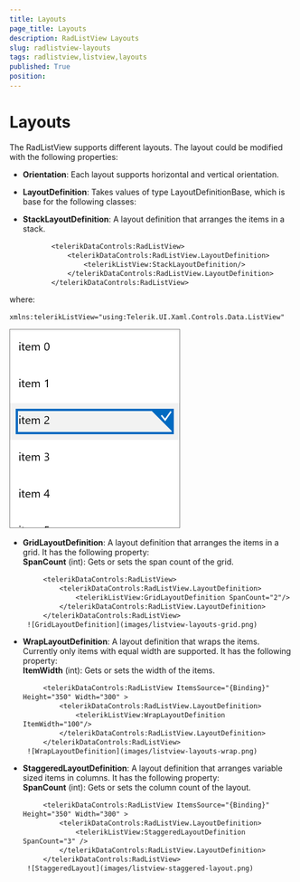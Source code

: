 ```yaml
---
title: Layouts
page_title: Layouts
description: RadListView Layouts
slug: radlistview-layouts
tags: radlistview,listview,layouts
published: True
position: 
---
```


# Layouts

The RadListView supports different layouts. The layout could be modified with the following properties:

- **Orientation**: Each layout supports horizontal and vertical orientation.
- **LayoutDefinition**: Takes values of type LayoutDefinitionBase, which is base for the following classes:
- **StackLayoutDefinition**: A layout definition that arranges the items in a stack.

		     <telerikDataControls:RadListView>
		         <telerikDataControls:RadListView.LayoutDefinition>
		             <telerikListView:StackLayoutDefinition/>
		         </telerikDataControls:RadListView.LayoutDefinition>
		     </telerikDataControls:RadListView>
		
where:

	xmlns:telerikListView="using:Telerik.UI.Xaml.Controls.Data.ListView"
	
![StackLayoutDefinition](images/listview-layouts-stack.png) 
 
 - **GridLayoutDefinition**: A layout definition that arranges the items in a grid. It has the following property:  
   **SpanCount** (int): Gets or sets the span count of the grid.

	        <telerikDataControls:RadListView>
	            <telerikDataControls:RadListView.LayoutDefinition>
	                <telerikListView:GridLayoutDefinition SpanCount="2"/>
	            </telerikDataControls:RadListView.LayoutDefinition>
	        </telerikDataControls:RadListView>
        ![GridLayoutDefinition](images/listview-layouts-grid.png)    
 - **WrapLayoutDefinition**:  A layout definition that wraps the items. Currently  only items with equal width are supported. It has the following property:  
    **ItemWidth** (int): Gets or sets the width of the items.

			<telerikDataControls:RadListView ItemsSource="{Binding}" Height="350" Width="300" >
			    <telerikDataControls:RadListView.LayoutDefinition>
			        <telerikListView:WrapLayoutDefinition ItemWidth="100"/>
			    </telerikDataControls:RadListView.LayoutDefinition>
			</telerikDataControls:RadListView>
        ![WrapLayoutDefinition](images/listview-layouts-wrap.png)    

 - **StaggeredLayoutDefinition**: A layout definition that arranges variable sized items in columns. It has the following property:  
   **SpanCount** (int): Gets or sets the column count of the layout.


			<telerikDataControls:RadListView ItemsSource="{Binding}" Height="350" Width="300" >
			    <telerikDataControls:RadListView.LayoutDefinition>
			        <telerikListView:StaggeredLayoutDefinition SpanCount="3" />
			    </telerikDataControls:RadListView.LayoutDefinition>
			</telerikDataControls:RadListView>
        ![StaggeredLayout](images/listview-staggered-layout.png)   
